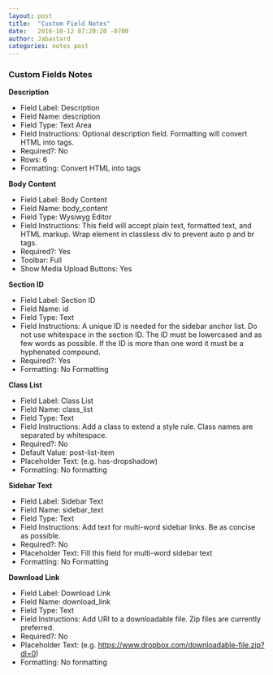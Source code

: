 ```yaml
---
layout: post
title:  "Custom Field Notes"
date:   2016-10-12 07:20:20 -0700
author: Jabastard
categories: notes post
---
```


### Custom Fields Notes

**Description**  
* Field Label: Description  
* Field Name: description  
* Field Type: Text Area  
* Field Instructions: Optional description field. Formatting will convert HTML into tags.  
* Required?: No  
* Rows: 6  
* Formatting: Convert HTML into tags  

**Body Content**  
* Field Label: Body Content  
* Field Name: body_content  
* Field Type: Wysiwyg Editor  
* Field Instructions: This field will accept plain text, formatted text, and HTML markup. Wrap element in classless div to prevent auto p and br tags. 
* Required?: Yes  
* Toolbar: Full  
* Show Media Upload Buttons: Yes  

**Section ID**  
* Field Label: Section ID  
* Field Name: id  
* Field Type: Text  
* Field Instructions: A unique ID is needed for the sidebar anchor list. Do not use whitespace   in the section ID. The ID must be lowercased and as few words as possible. If the ID is more than one word it must be a hyphenated compound.
* Required?: Yes  
* Formatting: No Formatting  

**Class List**  
* Field Label: Class List  
* Field Name: class_list  
* Field Type: Text  
* Field Instructions: Add a class to extend a style rule. Class names are separated by   whitespace.
* Required?: No  
* Default Value: post-list-item  
* Placeholder Text: (e.g. has-dropshadow)  
* Formatting: No formatting  

**Sidebar Text**  
* Field Label: Sidebar Text  
* Field Name: sidebar_text  
* Field Type: Text  
* Field Instructions: Add text for multi-word sidebar links. Be as concise as possible.  
* Required?: No  
* Placeholder Text: Fill this field for multi-word sidebar text  
* Formatting: No Formatting  

**Download Link**  
* Field Label: Download Link  
* Field Name: download_link  
* Field Type: Text  
* Field Instructions: Add URI to a downloadable file. Zip files are currently preferred.   
* Required?: No  
* Placeholder Text: (e.g. https://www.dropbox.com/downloadable-file.zip?dl=0)  
* Formatting: No formatting  



